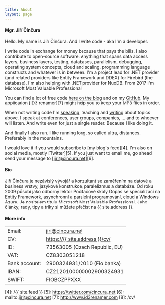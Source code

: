 ```yaml
---
title: About
layout: page
---
```

<h4>Mgr. Jiří Činčura</h4>
Hello. My name is Jiří Činčura. And I write code - aka I'm a developer. 

I write code in exchange for money because that pays the bills. I also contribute to open-source software. Anything that spans data access layers, business layers, testing, databases, parallelism, debugging, operating system concepts, cloud and scaling, programming language constructs and whatever is in between. I'm a project lead for .NET provider (and related providers like Entity Framework and DDEX) for Firebird (the database). I'm also helping with .NET provider for NuoDB. From 2017 I'm Microsoft Most Valuable Professional.

You can find a lot of free code [here on the blog][1] and on my [GitHub][2]. My application [ID3 renamer][7] might help you to keep your MP3 files in order.

When not writing code I'm [speaking][3], teaching and [writing][1] about topics above. I speak at conferences, user groups, companies, ... and to whoever will listen. And write even for just a single reader. Because I like doing it.

And finally I also run. I like running long, so called ultra, distances. Preferably in the mountains.

I would love it if you would subscribe to [my blog's feed][4]. I'm also on social media, mostly [Twitter][5]. If you just want to email me, go ahead send your message to [jiri@cincura.net][6].

<h4 id="bio">Bio</h4>
Jiří Činčura je nezávislý vývojář a konzultant se zaměřením na datové a business vrstvy, jazykové konstrukce, paralelizmus a databáze. Od roku 2009 působí jako odborný lektor Počítačové školy Gopas se specializací na Entity Framework, asynchronní a paralelní programování, cloud a Windows Azure. Je nositelem titulu Microsoft Most Valuable Professional. Jeho články, rady, tipy a triky si můžete přečíst na {{ site.address }}.

<h4>More info</h4>
<table>
	<tr><td>Email:</td><td><a href="mailto:jiri@cincura.net">jiri@cincura.net</a></td></tr>
	<tr><td>CV:</td><td><a href="/cv/">https://{{ site.address }}/cv/</a></td></tr>
	<tr><td>ID:</td><td>73563005 (Czech Republic, EU)</td></tr>
	<tr><td>VAT:</td><td>CZ8303051218</td></tr>
	<tr><td>Bank account:</td><td>2900324931/2010 (Fio banka)</td></tr>
	<tr><td>IBAN:</td><td>CZ2120100000002900324931</td></tr>
	<tr><td>SWIFT:</td><td>FIOBCZPPXXX</td></tr>
</table>

[1]: /
[2]: https://github.com/cincuranet/
[3]: /cv/#speaker-events
[4]: /{{ site.feed }}
[5]: https://twitter.com/cincura_net
[6]: mailto:jiri@cincura.net
[7]: http://www.id3renamer.com
[8]: /cv/